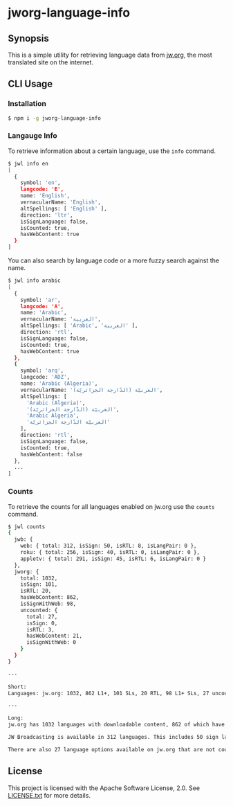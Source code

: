# jworg-language-info

## Synopsis

This is a simple utility for retrieving language data from [jw.org](https://www.jw.org), the most translated site on the internet.

## CLI Usage

### Installation

```bash
$ npm i -g jworg-language-info
```

### Langauge Info

To retrieve information about a certain language, use the `info` command.

```bash
$ jwl info en
[
  {
    symbol: 'en',
    langcode: 'E',
    name: 'English',
    vernacularName: 'English',
    altSpellings: [ 'English' ],
    direction: 'ltr',
    isSignLanguage: false,
    isCounted: true,
    hasWebContent: true
  }
]
```

You can also search by language code or a more fuzzy search against the name.

```bash
$ jwl info arabic
[
  {
    symbol: 'ar',
    langcode: 'A',
    name: 'Arabic',
    vernacularName: 'العربية',
    altSpellings: [ 'Arabic', 'العربية' ],
    direction: 'rtl',
    isSignLanguage: false,
    isCounted: true,
    hasWebContent: true
  },
  {
    symbol: 'arq',
    langcode: 'ADZ',
    name: 'Arabic (Algeria)',
    vernacularName: 'العربيّة (الدّارجة الجزائريّة)',
    altSpellings: [
      'Arabic (Algeria)',
      'العربيّة (الدّارجة الجزائريّة)',
      'Arabic Algeria',
      'العربيّة الدّارجة الجزائريّة'
    ],
    direction: 'rtl',
    isSignLanguage: false,
    isCounted: true,
    hasWebContent: false
  },
  ...
]
```

### Counts

To retrieve the counts for all languages enabled on jw.org use the `counts` command.

```bash
$ jwl counts
{
  jwb: {
    web: { total: 312, isSign: 50, isRTL: 8, isLangPair: 0 },
    roku: { total: 256, isSign: 40, isRTL: 0, isLangPair: 0 },
    appletv: { total: 291, isSign: 45, isRTL: 6, isLangPair: 0 }
  },
  jworg: {
    total: 1032,
    isSign: 101,
    isRTL: 20,
    hasWebContent: 862,
    isSignWithWeb: 98,
    uncounted: {
      total: 27,
      isSign: 0,
      isRTL: 3,
      hasWebContent: 21,
      isSignWithWeb: 0
    }
  }
}

---

Short:
Languages: jw.org: 1032, 862 L1+, 101 SLs, 20 RTL, 98 L1+ SLs, 27 uncounted script variants; jwb: 312, 50 SLs, 291 AppleTV, 256 Roku

---

Long:
jw.org has 1032 languages with downloadable content, 862 of which have part of the actual site in their language. This includes 101 sign languages with downloadable content, 98 of which have part of the actual site in their language. 20 languages on the site are written from right-to-left.

JW Broadcasting is available in 312 languages. This includes 50 sign languages.

There are also 27 language options available on jw.org that are not counted as languages because the language matches another counted language, but is written with a different script. 21 of those 27 have part of the actual site in their language (the others are download-only). 3 of the 27 uncounted languages are written from right-to-left.
```

## License

This project is licensed with the Apache Software License, 2.0. See
[LICENSE.txt](https://github.com/jthomerson/jworg-language-info/blob/master/LICENSE.txt) for more details.
